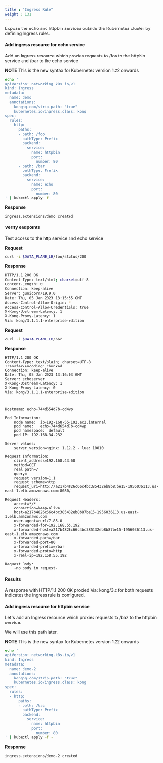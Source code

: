 ```yaml
---
title : "Ingress Rule"
weight : 131
---
```


Expose the echo and httpbin services outside the Kubernetes cluster by defining Ingress rules.

#### Add ingress resource for echo service
Add an Ingress resource which proxies requests to  /foo to the httpbin service and /bar to the echo service

**NOTE** This is the new syntax for Kubernetes version 1.22 onwards

```bash
echo '
apiVersion: networking.k8s.io/v1
kind: Ingress
metadata:
  name: demo
  annotations:
    konghq.com/strip-path: "true"
    kubernetes.io/ingress.class: kong
spec:
  rules:
  - http:
      paths:
      - path: /foo
        pathType: Prefix
        backend:
          service:
            name: httpbin
            port: 
              number: 80
      - path: /bar
        pathType: Prefix
        backend:
          service:
            name: echo
            port: 
              number: 80
' | kubectl apply -f -
```

**Response**

```
ingress.extensions/demo created
```


#### Verify endpoints
Test access to the http service and echo service

**Request**

```bash
curl -i $DATA_PLANE_LB/foo/status/200
```

**Response**
```bash
HTTP/1.1 200 OK
Content-Type: text/html; charset=utf-8
Content-Length: 0
Connection: keep-alive
Server: gunicorn/19.9.0
Date: Thu, 05 Jan 2023 13:15:55 GMT
Access-Control-Allow-Origin: *
Access-Control-Allow-Credentials: true
X-Kong-Upstream-Latency: 1
X-Kong-Proxy-Latency: 1
Via: kong/3.1.1.1-enterprise-edition
```

**Request**
```bash
curl -i $DATA_PLANE_LB/bar
```

**Response**

```
HTTP/1.1 200 OK
Content-Type: text/plain; charset=UTF-8
Transfer-Encoding: chunked
Connection: keep-alive
Date: Thu, 05 Jan 2023 13:16:03 GMT
Server: echoserver
X-Kong-Upstream-Latency: 1
X-Kong-Proxy-Latency: 0
Via: kong/3.1.1.1-enterprise-edition



Hostname: echo-744d654d7b-cd4wp

Pod Information:
	node name:	ip-192-168-55-192.ec2.internal
	pod name:	echo-744d654d7b-cd4wp
	pod namespace:	default
	pod IP:	192.168.34.232

Server values:
	server_version=nginx: 1.12.2 - lua: 10010

Request Information:
	client_address=192.168.43.68
	method=GET
	real path=/
	query=
	request_version=1.1
	request_scheme=http
	request_uri=http://a217b4826c66c4bc385432eb8b87be15-1956036113.us-east-1.elb.amazonaws.com:8080/

Request Headers:
	accept=*/*  
	connection=keep-alive  
	host=a217b4826c66c4bc385432eb8b87be15-1956036113.us-east-1.elb.amazonaws.com  
	user-agent=curl/7.85.0  
	x-forwarded-for=192.168.55.192  
	x-forwarded-host=a217b4826c66c4bc385432eb8b87be15-1956036113.us-east-1.elb.amazonaws.com  
	x-forwarded-path=/bar  
	x-forwarded-port=80  
	x-forwarded-prefix=/bar  
	x-forwarded-proto=http  
	x-real-ip=192.168.55.192  

Request Body:
	-no body in request-
```

#### Results

A response with  HTTP/1.1 200 OK proxied Via: kong/3.x for both requests indicates the ingress rule is configured.



#### Add ingress resource for httpbin service
Let's add an Ingress resource which proxies requests to  /baz to the httpbin service. 

We will use this path later.

**NOTE** This is the new syntax for Kubernetes version 1.22 onwards

```bash
echo '
apiVersion: networking.k8s.io/v1
kind: Ingress
metadata:
  name: demo-2
  annotations:
    konghq.com/strip-path: "true"
    kubernetes.io/ingress.class: kong
spec:
  rules:
  - http:
      paths:
      - path: /baz
        pathType: Prefix
        backend:
          service:
            name: httpbin
            port: 
              number: 80
' | kubectl apply -f -
```

**Response**
```
ingress.extensions/demo-2 created
```